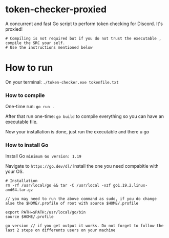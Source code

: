 # token-checker-proxied
A concurrent and fast Go script to perform token checking for Discord. It's proxied!

```
# Compiling is not required but if you do not trust the executable , compile the SRC your self. 
# Use the instructions mentioned below
```

# How to run
On your terminal:
```./token-checker.exe tokenfile.txt```

### How to compile
One-time run:
```go run .```

After that run one-time:
``go build`` to compile everything so you can have an executable file.

Now your installation is done, just run the executable and there u go


### How to install Go
Install Go ``minimum Go version: 1.19``

Navigate to ``https://go.dev/dl/`` install the one you need compabitle with your OS.

```
# Installation
rm -rf /usr/local/go && tar -C /usr/local -xzf go1.19.2.linux-amd64.tar.gz 

// you may need to run the above command as sudo, if you do change alse the $HOME/.profile of root with source $HOME/.profile

export PATH=$PATH:/usr/local/go/bin
source $HOME/.profile

go version // if you get output it works. Do not forget to follow the last 2 steps on differents users on your machine
```
